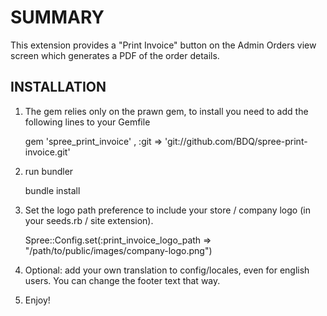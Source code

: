 SUMMARY
=======

This extension provides a "Print Invoice" button on the Admin Orders view screen which generates a PDF of the order details.

 
INSTALLATION
------------

1. The gem relies only on the prawn gem, to install you need to add the following lines to your Gemfile

    gem 'spree_print_invoice' , :git => 'git://github.com/BDQ/spree-print-invoice.git'

2. run bundler

    bundle install
  
3. Set the logo path preference to include your store / company logo (in your seeds.rb / site extension).

    Spree::Config.set(:print_invoice_logo_path => "/path/to/public/images/company-logo.png")

4. Optional: add your own translation to config/locales, even for english users. You can change the footer text that way.

5. Enjoy!

